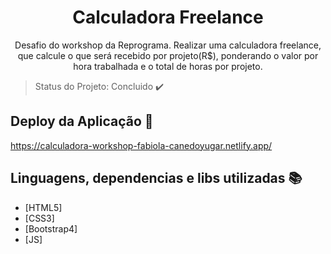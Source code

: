<h1 align="center"> Calculadora Freelance </h1>

<p align="center">
    Desafio do workshop da Reprograma. Realizar uma calculadora freelance, que calcule o que será recebido por projeto(R$), ponderando o valor por hora trabalhada e o total de horas por projeto.   
</p>

> Status do Projeto: Concluido :heavy_check_mark:

## Deploy da Aplicação :dash:

https://calculadora-workshop-fabiola-canedoyugar.netlify.app/

## Linguagens, dependencias e libs utilizadas :books:

- [HTML5] 
- [CSS3] 
- [Bootstrap4]
- [JS] 

